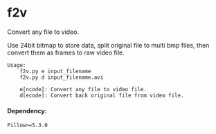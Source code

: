 # f2v
Convert any file to video.

Use 24bit bitmap to store data, split original file to multi bmp files, then convert them as frames to raw video file.

    Usage:
        f2v.py e input_filename
        f2v.py d input_filename.avi

        e[ncode]: Convert any file to video file.
        d[ecode]: Convert back original file from video file.


#### Dependency:
```
Pillow>=5.3.0
```